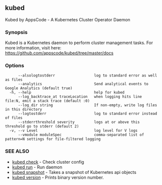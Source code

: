 ## kubed

Kubed by AppsCode - A Kubernetes Cluster Operator Daemon

### Synopsis


Kubed is a Kubernetes daemon to perform cluster management tasks. For more information, visit here: https://github.com/appscode/kubed/tree/master/docs

### Options

```
      --alsologtostderr                  log to standard error as well as files
      --analytics                        Send analytical events to Google Analytics (default true)
  -h, --help                             help for kubed
      --log_backtrace_at traceLocation   when logging hits line file:N, emit a stack trace (default :0)
      --log_dir string                   If non-empty, write log files in this directory
      --logtostderr                      log to standard error instead of files
      --stderrthreshold severity         logs at or above this threshold go to stderr (default 2)
  -v, --v Level                          log level for V logs
      --vmodule moduleSpec               comma-separated list of pattern=N settings for file-filtered logging
```

### SEE ALSO
* [kubed check](kubed_check.md)	 - Check cluster config
* [kubed run](kubed_run.md)	 - Run daemon
* [kubed snapshot](kubed_snapshot.md)	 - Takes a snapshot of Kubernetes api objects
* [kubed version](kubed_version.md)	 - Prints binary version number.


